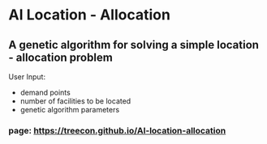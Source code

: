 # AI Location - Allocation
## A genetic algorithm for solving a simple location - allocation problem

User Input:
- demand points
- number of facilities to be located
- genetic algorithm parameters

### page: https://treecon.github.io/AI-location-allocation
